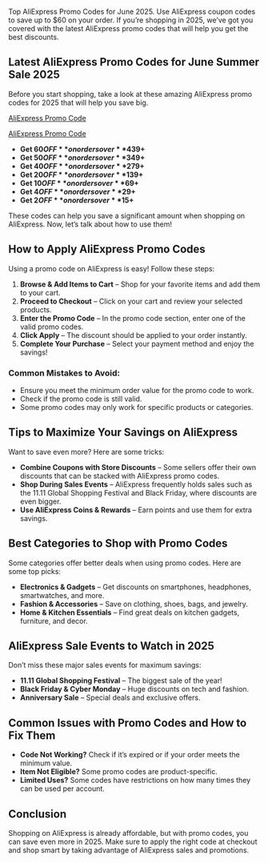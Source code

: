 Top AliExpress Promo Codes for June 2025. Use AliExpress coupon codes to save up to $60 on your order. If you’re shopping in 2025, we’ve got you covered with the latest AliExpress promo codes that will help you get the best discounts.

## Latest AliExpress Promo Codes for June Summer Sale 2025
Before you start shopping, take a look at these amazing AliExpress promo codes for 2025 that will help you save big.


[AliExpress Promo Code](https://fas.st/VMzE90) 

[AliExpress Promo Code](https://fas.st/VMzE90) 

- **Get $60 OFF** on orders over **$439+**
- **Get $50 OFF** on orders over **$349+**
- **Get $40 OFF** on orders over **$279+**
- **Get $20 OFF** on orders over **$139+**
- **Get $10 OFF** on orders over **$69+**
- **Get $4 OFF** on orders over **$29+**
- **Get $2 OFF** on orders over **$15+**

These codes can help you save a significant amount when shopping on AliExpress. Now, let’s talk about how to use them!

## How to Apply AliExpress Promo Codes
Using a promo code on AliExpress is easy! Follow these steps:

1. **Browse & Add Items to Cart** – Shop for your favorite items and add them to your cart.
2. **Proceed to Checkout** – Click on your cart and review your selected products.
3. **Enter the Promo Code** – In the promo code section, enter one of the valid promo codes.
4. **Click Apply** – The discount should be applied to your order instantly.
5. **Complete Your Purchase** – Select your payment method and enjoy the savings!

### Common Mistakes to Avoid:
- Ensure you meet the minimum order value for the promo code to work.
- Check if the promo code is still valid.
- Some promo codes may only work for specific products or categories.

## Tips to Maximize Your Savings on AliExpress
Want to save even more? Here are some tricks:

- **Combine Coupons with Store Discounts** – Some sellers offer their own discounts that can be stacked with AliExpress promo codes.
- **Shop During Sales Events** – AliExpress frequently holds sales such as the 11.11 Global Shopping Festival and Black Friday, where discounts are even bigger.
- **Use AliExpress Coins & Rewards** – Earn points and use them for extra savings.

## Best Categories to Shop with Promo Codes
Some categories offer better deals when using promo codes. Here are some top picks:

- **Electronics & Gadgets** – Get discounts on smartphones, headphones, smartwatches, and more.
- **Fashion & Accessories** – Save on clothing, shoes, bags, and jewelry.
- **Home & Kitchen Essentials** – Find great deals on kitchen gadgets, furniture, and decor.

## AliExpress Sale Events to Watch in 2025
Don’t miss these major sales events for maximum savings:

- **11.11 Global Shopping Festival** – The biggest sale of the year!
- **Black Friday & Cyber Monday** – Huge discounts on tech and fashion.
- **Anniversary Sale** – Special deals and exclusive offers.

## Common Issues with Promo Codes and How to Fix Them
- **Code Not Working?** Check if it’s expired or if your order meets the minimum value.
- **Item Not Eligible?** Some promo codes are product-specific.
- **Limited Uses?** Some codes have restrictions on how many times they can be used per account.

## Conclusion
Shopping on AliExpress is already affordable, but with promo codes, you can save even more in 2025. Make sure to apply the right code at checkout and shop smart by taking advantage of AliExpress sales and promotions.
